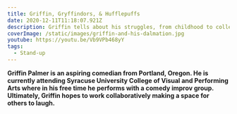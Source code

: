 ```yaml
---
title: Griffin, Gryffindors, & Hufflepuffs
date: 2020-12-11T11:18:07.921Z
description: Griffin tells about his struggles, from childhood to college.
coverImage: /static/images/griffin-and-his-dalmation.jpg
youtube: https://youtu.be/Vb9VPb468yY
tags:
  - Stand-up
---
```

**Griffin Palmer is an aspiring comedian from Portland, Oregon. He is currently attending Syracuse University College of Visual and Performing Arts where in his free time he performs with a comedy improv group. Ultimately, Griffin hopes to work collaboratively making a space for others to laugh.**